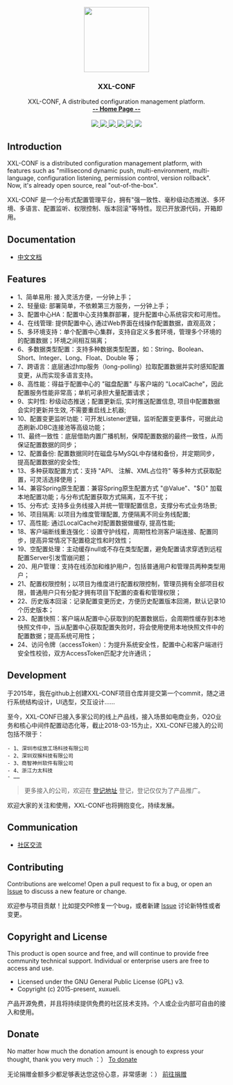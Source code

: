 <p align="center">
    <img src="https://raw.githubusercontent.com/xuxueli/xxl-job/master/doc/images/xxl-logo.jpg" width="150">
    <h3 align="center">XXL-CONF</h3>
    <p align="center">
        XXL-CONF, A distributed configuration management platform.
        <br>
        <a href="http://www.xuxueli.com/xxl-conf/"><strong>-- Home Page --</strong></a>
        <br>
        <br>
        <a href="https://travis-ci.org/xuxueli/xxl-conf">
            <img src="https://travis-ci.org/xuxueli/xxl-conf.svg?branch=master" >
        </a>
        <a href="https://hub.docker.com/r/xuxueli/xxl-conf-admin/">
            <img src="https://img.shields.io/badge/docker-passing-brightgreen.svg" >
        </a>
        <a href="https://maven-badges.herokuapp.com/maven-central/com.xuxueli/xxl-conf/">
            <img src="https://maven-badges.herokuapp.com/maven-central/com.xuxueli/xxl-conf/badge.svg" >
        </a>
        <a href="https://github.com/xuxueli/xxl-conf/releases">
            <img src="https://img.shields.io/github/release/xuxueli/xxl-conf.svg" >
        </a>
        <a href="http://www.gnu.org/licenses/gpl-3.0.html">
            <img src="https://img.shields.io/badge/license-GPLv3-blue.svg" >
        </a>
        <a href="http://www.xuxueli.com/page/donate.html">
            <img src="https://img.shields.io/badge/%24-donate-ff69b4.svg?style=flat-square" >
        </a>
    </p>    
</p>

## Introduction
XXL-CONF is a distributed configuration management platform, with features such as "millisecond dynamic push, multi-environment, multi-language, configuration listening, permission control, version rollback".
Now, it's already open source, real "out-of-the-box".

XXL-CONF 是一个分布式配置管理平台，拥有"强一致性、毫秒级动态推送、多环境、多语言、配置监听、权限控制、版本回滚"等特性。现已开放源代码，开箱即用。

## Documentation
- [中文文档](http://www.xuxueli.com/xxl-conf/)

## Features
- 1、简单易用: 接入灵活方便，一分钟上手；
- 2、轻量级: 部署简单，不依赖第三方服务，一分钟上手；
- 3、配置中心HA：配置中心支持集群部署，提升配置中心系统容灾和可用性。
- 4、在线管理: 提供配置中心, 通过Web界面在线操作配置数据，直观高效；
- 5、多环境支持：单个配置中心集群，支持自定义多套环境，管理多个环境的的配置数据；环境之间相互隔离；
- 6、多数据类型配置：支持多种数据类型配置，如：String、Boolean、Short、Integer、Long、Float、Double 等；
- 7、跨语言：底层通过http服务（long-polling）拉取配置数据并实时感知配置变更，从而实现多语言支持。
- 8、高性能：得益于配置中心的 "磁盘配置" 与客户端的 "LocalCache"，因此配置服务性能非常高；单机可承担大量配置请求；
- 9、实时性: 秒级动态推送；配置更新后, 实时推送配置信息, 项目中配置数据会实时更新并生效, 不需要重启线上机器;
- 10、配置变更监听功能：可开发Listener逻辑，监听配置变更事件，可据此动态刷新JDBC连接池等高级功能；
- 11、最终一致性：底层借助内置广播机制，保障配置数据的最终一致性，从而保证配置数据的同步；
- 12、配置备份: 配置数据同时在磁盘与MySQL中存储和备份，并定期同步， 提高配置数据的安全性;
- 13、多种获取配置方式：支持 "API、 注解、XML占位符" 等多种方式获取配置，可灵活选择使用；
- 14、兼容Spring原生配置：兼容Spring原生配置方式 "@Value"、"${}" 加载本地配置功能；与分布式配置获取方式隔离，互不干扰； 
- 15、分布式: 支持多业务线接入并统一管理配置信息，支撑分布式业务场景;
- 16、项目隔离: 以项目为维度管理配置, 方便隔离不同业务线配置;
- 17、高性能: 通过LocalCache对配置数据做缓存, 提高性能;
- 18、客户端断线重连强化：设置守护线程，周期性检测客户端连接、配置同步，提高异常情况下配置稳定性和时效性；
- 19、空配置处理：主动缓存null或不存在类型配置，避免配置请求穿透到远程配置Server引发雪崩问题；
- 20、用户管理：支持在线添加和维护用户，包括普通用户和管理员两种类型用户；
- 21、配置权限控制；以项目为维度进行配置权限控制，管理员拥有全部项目权限，普通用户只有分配才拥有项目下配置的查看和管理权限；
- 22、历史版本回滚：记录配置变更历史，方便历史配置版本回溯，默认记录10个历史版本；
- 23、配置快照：客户端从配置中心获取到的配置数据后，会周期性缓存到本地快照文件中，当从配置中心获取配置失败时，将会使用使用本地快照文件中的配置数据；提高系统可用性；
- 24、访问令牌（accessToken）：为提升系统安全性，配置中心和客户端进行安全性校验，双方AccessToken匹配才允许通讯；



## Development
于2015年，我在github上创建XXL-CONF项目仓库并提交第一个commit，随之进行系统结构设计，UI选型，交互设计……

至今，XXL-CONF已接入多家公司的线上产品线，接入场景如电商业务，O2O业务和核心中间件配置动态化等，截止2018-03-15为止，XXL-CONF已接入的公司包括不限于：

    - 1、深圳市绽放工场科技有限公司
	- 2、深圳双猴科技有限公司
	- 3、商智神州软件有限公司
	- 4、浙江力太科技
	- ……

> 更多接入的公司，欢迎在 [登记地址](https://github.com/xuxueli/xxl-conf/issues/2 ) 登记，登记仅仅为了产品推广。

欢迎大家的关注和使用，XXL-CONF也将拥抱变化，持续发展。

## Communication

- [社区交流](http://www.xuxueli.com/page/community.html)


## Contributing
Contributions are welcome! Open a pull request to fix a bug, or open an [Issue](https://github.com/xuxueli/xxl-conf/issues/) to discuss a new feature or change.

欢迎参与项目贡献！比如提交PR修复一个bug，或者新建 [Issue](https://github.com/xuxueli/xxl-conf/issues/) 讨论新特性或者变更。


## Copyright and License
This product is open source and free, and will continue to provide free community technical support. Individual or enterprise users are free to access and use.

- Licensed under the GNU General Public License (GPL) v3.
- Copyright (c) 2015-present, xuxueli.

产品开源免费，并且将持续提供免费的社区技术支持。个人或企业内部可自由的接入和使用。


## Donate
No matter how much the donation amount is enough to express your thought, thank you very much ：）     [To donate](http://www.xuxueli.com/page/donate.html )

无论捐赠金额多少都足够表达您这份心意，非常感谢 ：）      [前往捐赠](http://www.xuxueli.com/page/donate.html )
